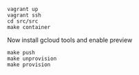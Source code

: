 
```
vagrant up
vagrant ssh
cd src/src
make container
```

Now install gcloud tools and enable preview

```
make push
make unprovision
make provision
```
